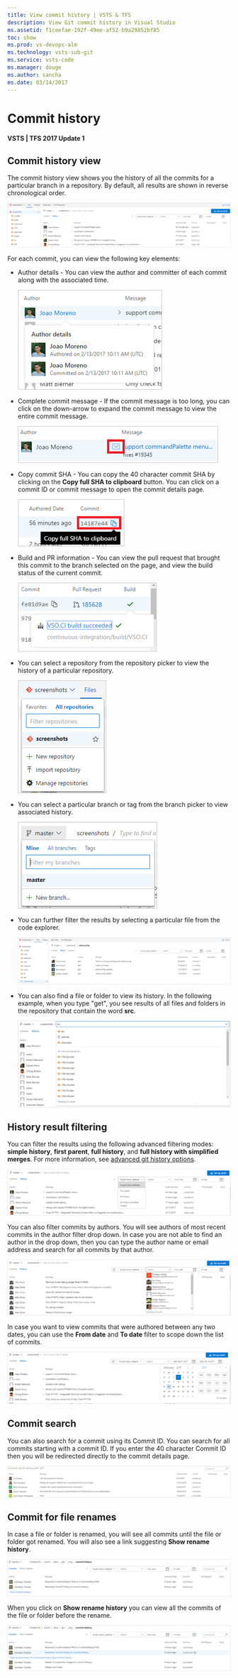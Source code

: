 ```yaml
---
title: View commit history | VSTS & TFS
description: View Git commit history in Visual Studio
ms.assetid: f1ceefae-192f-49ee-af52-b9a29852bf85
toc: show
ms.prod: vs-devops-alm
ms.technology: vsts-sub-git 
ms.service: vsts-code
ms.manager: douge
ms.author: sancha
ms.date: 03/14/2017
---
```


# Commit history

#### VSTS | TFS 2017 Update 1

## Commit history view

The commit history view shows you the history of all the commits for a particular branch in a repository. By default, all results are shown in reverse chronological order. 
 
![Commit history page](_img/commit-history/1-CommitHistory.png)

For each commit, you can view the following key elements:

* Author details - You can view the author and committer of each commit along with the associated time. 

    ![Author details for a commit](_img/commit-history/2-AuthorDetails.png)

* Complete commit message - If the commit message is too long, you can click on the down-arrow to expand the commit message to view the entire commit message. 

    ![Expanded commit message](_img/commit-history/3-CommitMessage.png)
	
* Copy commit SHA - You can copy the 40 character commit SHA by clicking on the **Copy full SHA to clipboard** button. You can click on a commit ID or commit message to open the commit details page.
	
    ![Copy 40 character commit ID](_img/commit-history/4-CopyCommitSHA.png)	
	
* Build and PR information - You can view the pull request that brought this commit to the branch selected on the page, and view the build status of the current commit.

    ![Build and PR details on commit history](_img/commit-history/5-BuildandPRInfo.png)

* You can select a repository from the repository picker to view the history of a particular repository.

    ![repository picker](_img/commit-history/6-RepoPicker.png)

* You can select a particular branch or tag from the branch picker to view associated history.

    ![Branch picker](_img/commit-history/7-BranchPicker.png)

* You can further filter the results by selecting a particular file from the code explorer. 

    ![Code explorer](_img/commit-history/8-CodeExplorer.png)

* You can also find a file or folder to view its history. In the following example, when you type "get", you see results of all files and folders in the repository that contain the word **src**.

    ![Find a file](_img/commit-history/9-FindaFile.png)


## History result filtering

You can filter the results using the following advanced filtering modes: **simple history**, **first parent**, **full history**, and **full history with simplified merges**. For more information, see [advanced git history options](https://git-scm.com/book/en/v2/Git-Basics-Viewing-the-Commit-History).

![Advanced filters for git log](_img/commit-history/10-AdvancedFilter.png)

You can also filter commits by authors. You will see authors of most recent commits in the author filter drop down. In case you are not able to find an author in the drop down, then you can type the author name or email address and search for all commits by that author.

![Author filter](_img/commit-history/11-AuthorFilter.png)

In case you want to view commits that were authored between any two dates, you can use the **From date** and **To date** filter to scope down the list of commits.

![Date filter](_img/commit-history/12-DateFilter.png)

## Commit search

You can also search for a commit using its Commit ID. You can search for all commits starting with a commit ID. If you enter the 40 character Commit ID then you will be redirected directly to the commit details page.

![Commit search page](_img/commit-history/13-SearchCommit.png)

## Commit for file renames

In case a file or folder is renamed, you will see all commits until the file or folder got renamed. You will also see a link suggesting **Show rename history**. 

![Show rename files or folder history](_img/commit-history/renamefiles.png)

When you click on **Show rename history** you can view all the commits of the file or folder before the rename.

![Showing commits before file or folder rename](_img/commit-history/Showrenamefiles.png)





